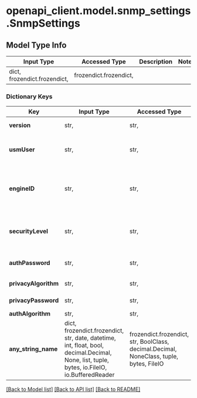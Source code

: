# openapi_client.model.snmp_settings.SnmpSettings

## Model Type Info
Input Type | Accessed Type | Description | Notes
------------ | ------------- | ------------- | -------------
dict, frozendict.frozendict,  | frozendict.frozendict,  |  | 

### Dictionary Keys
Key | Input Type | Accessed Type | Description | Notes
------------ | ------------- | ------------- | ------------- | -------------
**version** | str,  | str,  | SNMP version | [optional] must be one of ["V1_V2C", "V3", ] 
**usmUser** | str,  | str,  | SNMPv3 User-based Security Model (USM) User name | [optional] 
**engineID** | str,  | str,  | An SNMP engine&#x27;s administratively-unique identifier used for SNMP v3 | [optional] 
**securityLevel** | str,  | str,  | SNMPv3 Security Level | [optional] must be one of ["NO_AUTH_NO_PRIV", "AUTH_NO_PRIV", "AUTH_PRIV", ] 
**authPassword** | str,  | str,  | SNMPv3 Authentication Password | [optional] 
**privacyAlgorithm** | str,  | str,  | SNMPv3 Privacy Algorithm | [optional] must be one of ["AES", "DES", ] 
**privacyPassword** | str,  | str,  | SNMPv3 Privacy Password | [optional] 
**authAlgorithm** | str,  | str,  |  | [optional] 
**any_string_name** | dict, frozendict.frozendict, str, date, datetime, int, float, bool, decimal.Decimal, None, list, tuple, bytes, io.FileIO, io.BufferedReader | frozendict.frozendict, str, BoolClass, decimal.Decimal, NoneClass, tuple, bytes, FileIO | any string name can be used but the value must be the correct type | [optional]

[[Back to Model list]](../../README.md#documentation-for-models) [[Back to API list]](../../README.md#documentation-for-api-endpoints) [[Back to README]](../../README.md)

